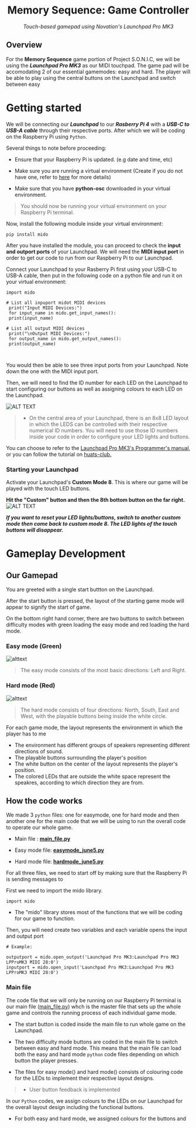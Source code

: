 
<h1 align="center">
Memory Sequence: Game Controller
</h1>

<p align="center">
<i align="center">Touch-based gamepad using Novation's Launchpad Pro MK3 </i>
</p>









## Overview
For the **Memory Sequence** game portion of Project S.O.N.I.C, we will be using the ***Launchpad Pro MK3*** as our MIDI touchpad. The game pad will be accomodating 2 of our essential gamemodes: easy and hard. The player will be able to play using the central buttons on the Launchpad and switch between easy 






# Getting started


We will be connecting our ***Launchpad*** to our ***Rasberry Pi 4*** with a ***USB-C to USB-A cable*** through their respective ports. After which we will be coding on the Raspberry Pi using ```Python```. 

Several things to note before proceeding:

-  Ensure that your Raspberry Pi is updated. (e.g date and time, etc) 

-  Make sure you are running a virtual environment (Create if you do not have one, refer to [here](https://github.com/huats-club/mts_sensor_cookbook/blob/main/0.%20virtual_environment/venv.md) for more details)

-  Make sure that you have **python-osc** downloaded in your virtual environment.

> You should now be running your virtual environment on your Raspberry Pi terminal.


Now, install the following module inside your virtual environment:





     
    pip install mido
     
  After you have installed the module, you can proceed to check the **input and outport ports** of your Launchpad. We will need the **MIDI input port** in order to get our code to run from our Raspberry Pi to our Launchpad.  
       
     
   Connect your Launchpad to your Rasberry Pi first using your USB-C to USB-A cable, then put in the following code on a python file and run it on your virtual environment:
   ```
import mido

# List all inpuport midot MIDI devices
    print("Input MIDI Devices:")
    for input_name in mido.get_input_names():
    print(input_name)

# List all output MIDI devices
    print("\nOutput MIDI Devices:")
    for output_name in mido.get_output_names():
    print(output_name)

     
  ```
     
You would then be able to see three input ports from your Launchpad. Note down the one with the MIDI input port.
     
Then, we will need to find the ID number for each LED on the Launchpad to start configuring our buttons as well as assigning colours to each LED on the Launchpad. 


![ALT TEXT](./assets/buttonid.png) 

>- On the central area of your Launchpad, there is an 8x8 LED layout in which the LEDS can be controlled with their respective numerical ID numbers. You will need to use those ID numbers inside your code in order to configure your LED lights and buttons.     

You can choose to refer to the [Launchpad Pro MK3's Programmer's manual](https://fael-downloads-prod.focusrite.com/customer/prod/s3fs-public/downloads/LPP3_prog_ref_guide_200415.pdf), or you can follow the tutorial on [huats-club.](https://github.com/huats-club/mts_sensor_cookbook/blob/main/4.%20midi/midi.md)


### Starting your Launchpad
Activate your Launchpad's **Custom Mode 8**. This is where our game will be played with the touch LED buttons. 

**Hit the "Custom" button and then the 8th bottom button on the far right.**
![ALT TEXT](./assets/launchpadpromk3pad.jpg) 









 

 ***If you want to reset your LED lights/buttons, switch to another custom mode then come back to custom mode 8. The LED lights of the touch buttons will disappear.***




# Gameplay Development

## Our Gamepad




You are greeted with a single start buttton on the Launchpad.
 
 After the start button is pressed, the layout of the starting game mode will appear to signify the start of game. 
 
 On the bottom right hand corner,
 there are two buttons to switch between difficulty modes with green loading the easy mode and red loading the hard mode.





 
 ### Easy mode (Green)
 
 ![alttext](./assets/easymode.jpeg)



 >The easy mode consists of the most basic directions: Left and Right.
 ### Hard mode (Red)

 ![alttext](./assets/hardmode.jpeg)
 >The hard mode consists of four directions: North, South, East and West, with the playable buttons being inside the white circle.

For each game mode, the layout represents the environment in which the player has to me
- The environment has different groups of speakers representing different directions of sound.
- The playable buttons surrounding the player's position
- The white button on the center of the layout represents the player's position.
- The colored LEDs that are outside the white space represent the speakres, according to which direction they are from.



## How the code works


We made 3 ```python``` files: one for easymode, one for hard mode and then another one for the main code that we will be using to run the overall code to operate our whole game.

- Main file : **[main_file.py](https://github.com/uselesskcid/EGL314-Project-S.O.N.I.C-Team-C-POC/blob/main/Launchpad%20Pro............../main_file.py)**

- Easy mode file: **[easymode_june5.py](https://github.com/uselesskcid/EGL314-Project-S.O.N.I.C-Team-C-POC)**

- Hard mode file: **[hardmode_june5.py](https://github.com/uselesskcid/EGL314-Project-S.O.N.I.C-Team-C-POC/blob/main/Launchpad%20Pro/hardmode_june5.py)**

For all three files, we need to start off by making sure that the Raspberry Pi is sending messages to  

First we need to import the mido library.
```
import mido
```
 -  The "mido" library stores most of the functions that we will be coding for our game to function.

Then, you will need create two variables and each variable opens the input and output port

```
# Example:

outputport = mido.open_output('Launchpad Pro MK3:Launchpad Pro MK3 LPProMK3 MIDI 28:0')
inputport = mido.open_input('Launchpad Pro MK3:Launchpad Pro MK3 LPProMK3 MIDI 28:0')
```
### Main file

The code file that we will only be running on our Raspberry Pi terminal is our main file ([main_file.py](https://github.com/uselesskcid/EGL314-Project-S.O.N.I.C-Team-C-POC/blob/main/Launchpad%20Pro............../main_file.py)) whch is the master file that sets up the whole game and  controls the running process of each individual game mode. 
 - The start button is coded inside the main file to run whole game on the Launchpad.
 - The two difficulty mode buttons are coded in the main file to switch between easy and hard mode. This means that the main file can load both the easy and hard mode ```python``` code files depending on which button the player presses.

- The files for easy mode() and hard mode() consists of colouring code for the LEDs to implement their respective layout designs. 
> - User button feedback is implemented


 

In our ```Python``` codes, we assign colours to the LEDs on our Launchpad for the overall layout design including the functional buttons. 

- For both easy and hard mode, we assigned colours for the buttons and 




